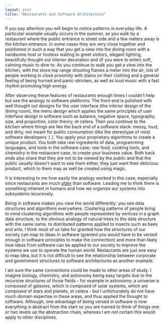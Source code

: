 ```yaml
---
layout: post
title: "Restaurants and Software Architecture"
---
```

If you pay attention you will begin to notice patterns in everyday life.
A particular example usually occurs in the summer, as you walk by
a restaurant where the public entrance is street side and a few meters away
is the kitchen entrance. In some cases they are very close together and positioned in such a way that you get a view into the dining room with a
handsome host or hostess waiting to greet visitors, elegant lighting, beautifully
thought out interior decoration and (if you were to enter) soft, calming music
to dine to. As you continue to walk you get a view into the kitchen, with the stove top range shooting flames a meter into the air, lots of people working in close proximity with stains on their clothing and a general feeling of being hurried
 and panic-stricken, as well as loud music with a fast rhythm promoting high
energy.

After observing these features of restaurants enough times I couldn't help but see the analogy to software platforms: The front end is polished with well thought out designs for the user interface (the interior design of the dining room), the menu design which applies the same principles of user interface
design in software such as balance, negative space, typography, size, and proportion, color theory, et cetera. Then you continue to the kitchen where things
are like the back end of a software stack: messy, loud, and dirty, not
meant for public consumption (like the stereotype of most software developers :) ). You apply your proprietary algorithms to create a unique
product. You both take raw ingredients of data, programming
languages, and tools in the software case; raw food, cooking tools, and
chemistry in the restaurant case, to create your business value. Both back ends
also share that they are not to be viewed by the public and that the public usually
doesn't want to see them either, they just want their delicious product, which to
them may as well be created using magic.

It is interesting to me how easily the analogy worked in this case, especially
since restaurants are much <a href="https://en.wikipedia.org/wiki/Restaurant#History">older</a> than software. Leading me to think there is something inherent in
humans and how we organize our systems into subsystems recursively.

Being in software makes you view the world differently:
you see data structures and algorithms everywhere. Clustering patterns of
people bring to mind clustering algorithms with people represented
 by vertices in a graph data structure, to the obvious analogy of natural trees
to the data structure with the same name, to distributed patterns applied to
 insects such as bees and ants. I think most of us take for granted how the
structures of our society can map to ideas in software (granted you would have
to be versed enough in software principles to make the connection) and more than likely how ideas from software can be applied to our society to improve
 the systems we use to operate the human world. Restaurants are just one
easy to map idea, but it is not difficult to see the relationship between corporate
and government structures to software architectures as another example.

I am sure the same connections could be made to other areas of study. I imagine
biology, chemistry, and astronomy being easy targets due to the recursive
structures of those fields - for example in astronomy: a universe is composed of galaxies, which is composed of solar systems, which are composed of stars and planets, et cetera - but I unfortunately do not
have much domain expertise in these areas, and thus applied the thought to
software. Although, one advantage of being versed in software is how everything
is abstract from the start so you are trained to think of things one or two levels
up the abstraction chain, whereas I am not certain this would apply to other
disciplines.
